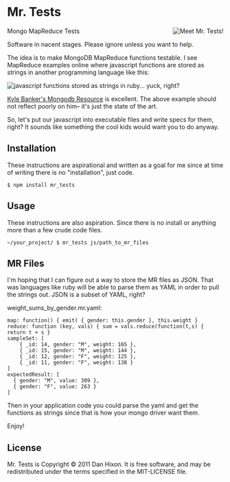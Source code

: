 Mr. Tests
============
<img src="https://danhixon.s3.amazonaws.com/mr-tests.jpg" alt="Meet Mr.
Tests!" style="display:block;float:right" />

Mongo MapReduce Tests

Software in nacent stages. Please ignore unless you want to help.

The idea is to make MongoDB MapReduce functions testable.  I see
MapReduce examples online where javascript functions are stored as
strings in another programming language like this:

![javascript functions stored as strings in ruby... yuck,
right?](https://danhixon.s3.amazonaws.com/js-functions-as-strings-in-ruby.png)

[Kyle Banker's Mongodb Resource](http://kylebanker.com/blog/2009/12/mongodb-map-reduce-basics/)
is excellent. The above example should not reflect poorly on him– it's
just the state of the art.

So, let's put our javascript into executable files and write
specs for them, right? It sounds like something the cool kids would want
you to do anyway.


Installation
------------

These instructions are aspirational and written as a goal for me since
at time of writing there is no "installation", just code.

    $ npm install mr_tests

Usage
-----

These instructions are also aspiration. Since there is no install or
anything more than a few crude code files.

    ~/your_project/ $ mr_tests js/path_to_mr_files

MR Files
--------

I'm hoping that I can figure out a way to store the MR files as JSON.  That was languages like ruby will be able to parse them as YAML in order to pull the strings out. JSON is a subset of YAML, right?

weight_sums_by_gender.mr.yaml:

    map: function() { emit( { gender: this.gender }, this.weight }
    reduce: function (key, vals) { sum = vals.reduce(function(t,s) { return t + s }
    sampleSet: [
        { _id: 14, gender: "M", weight: 165 },
        { _id: 15, gender: "M", weight: 144 },
        { _id: 12, gender: "F", weight: 125 },
        { _id: 11, gender: "F", weight: 138 }
    ]
    expectedResult: [
      { gender: "M", value: 309 },
      { gender: "F", value: 263 }
    ]

Then in your application code you could parse the yaml and get the
functions as strings since that is how your mongo driver want them.


Enjoy!

License
-------

Mr. Tests is Copyright © 2011 Dan Hixon. It is free software, and may be redistributed under the terms specified in the MIT-LICENSE file.
